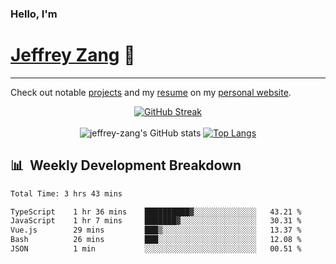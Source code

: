 
### Hello, I'm 
# [Jeffrey Zang](https://www.linkedin.com/in/jeffreyzang/) 🦀

---

Check out notable [projects](https://jeffz.dev/projects) and my [resume](https://jeffz.dev/resume) on my [personal website](https://jeffz.dev/).

<div align = 'center'>

[![GitHub Streak](https://github-readme-streak-stats.herokuapp.com/?user=jeffrey-zang&theme=tokyonight)](https://git.io/streak-stats)
<br></br>
![jeffrey-zang's GitHub stats](https://github-readme-stats.vercel.app/api?username=jeffrey-zang&show_icons=true&theme=tokyonight&hide_rank=true&hide=stars) 
[![Top Langs](https://github-readme-stats.vercel.app/api/top-langs/?username=jeffrey-zang&hide=ShaderLab,HLSL&layout=compact&theme=tokyonight)](https://github.com/anuraghazra/github-readme-stats)

</div>

## 📊 &nbsp;Weekly Development Breakdown
<!--START_SECTION:waka-->

```txt
Total Time: 3 hrs 43 mins

TypeScript    1 hr 36 mins    ██████████▓░░░░░░░░░░░░░░   43.21 %
JavaScript    1 hr 7 mins     ███████▓░░░░░░░░░░░░░░░░░   30.31 %
Vue.js        29 mins         ███▒░░░░░░░░░░░░░░░░░░░░░   13.37 %
Bash          26 mins         ███░░░░░░░░░░░░░░░░░░░░░░   12.08 %
JSON          1 min           ░░░░░░░░░░░░░░░░░░░░░░░░░   00.51 %
```

<!--END_SECTION:waka-->

